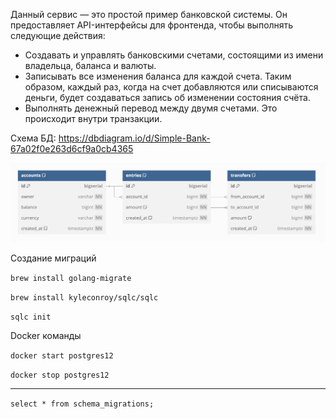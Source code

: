 Данный сервис — это простой пример банковской системы. Он предоставляет API-интерфейсы для фронтенда, чтобы выполнять следующие действия:

- Создавать и управлять банковскими счетами, состоящими из имени владельца, баланса и валюты.
- Записывать все изменения баланса для каждой счета. Таким образом, каждый раз, когда на счет добавляются или списываются деньги, будет создаваться запись об изменении состояния счёта.
- Выполнять денежный перевод между двумя счетами. Это происходит внутри транзакции.

Схема БД: https://dbdiagram.io/d/Simple-Bank-67a02f0e263d6cf9a0cb4365 

![alt text](imgs/db_scheme.png)


Создание миграций

```brew install golang-migrate```

```brew install kyleconroy/sqlc/sqlc```

```sqlc init```

Docker команды

```docker start postgres12```

```docker stop postgres12```

---------------------------------------

```select * from schema_migrations;```